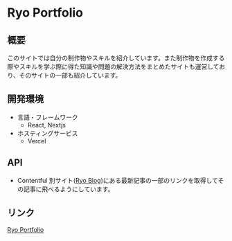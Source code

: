 # Ryo Portfolio

## 概要
このサイトでは自分の制作物やスキルを紹介しています。また制作物を作成する際やスキルを学ぶ際に得た知識や問題の解決方法をまとめたサイトも運営しており、そのサイトの一部も紹介しています。

## 開発環境
- 言語・フレームワーク
  - React, Nextjs
- ホスティングサービス
  - Vercel

## API
- Contentful
別サイト([Ryo Blog](https://www.ryoblg.com/))にある最新記事の一部のリンクを取得してその記事に飛べるようにしています。

## リンク
[Ryo Portfolio](https://portfolio-one-theta.vercel.app/)